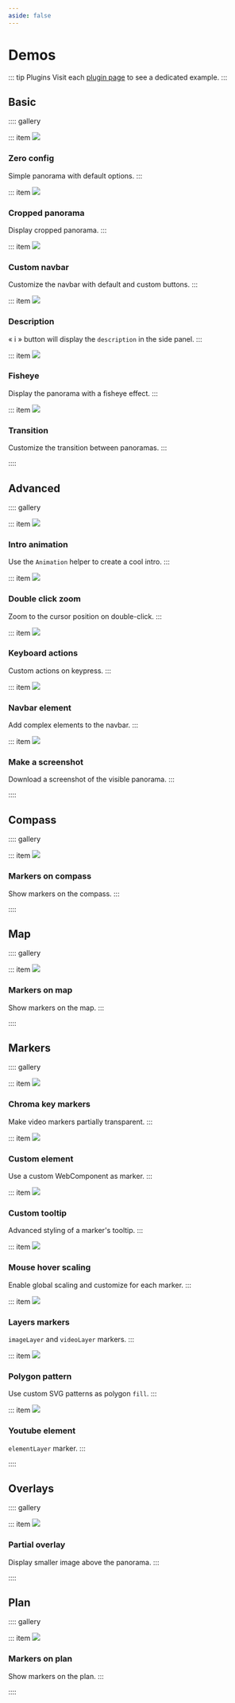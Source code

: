 ```yaml
---
aside: false
---
```


# Demos

::: tip Plugins
Visit each [plugin page](../plugins/) to see a dedicated example.
:::

## Basic

:::: gallery

::: item
[![](/images/demos/default.jpg)](./basic/0-config.md)

### Zero config

Simple panorama with default options.
:::

::: item
[![](/images/demos/cropped-panorama.jpg)](./basic/cropped-panorama.md)

### Cropped panorama

Display cropped panorama.
:::

::: item
[![](/images/demos/navbar.jpg)](./basic/custom-navbar.md)

### Custom navbar

Customize the navbar with default and custom buttons.
:::

::: item
[![](/images/demos/description.jpg)](./basic/description.md)

### Description

&laquo; i &raquo; button will display the `description` in the side panel.
:::

::: item
[![](/images/demos/fisheye.jpg)](./basic/fisheye.md)

### Fisheye

Display the panorama with a fisheye effect.
:::

::: item
[![](/images/demos/transition.jpg)](./basic/transition.md)

### Transition

Customize the transition between panoramas.
:::

::::

## Advanced

:::: gallery

::: item
[![](/images/demos/animation.gif)](./advanced/animation.md)

### Intro animation

Use the `Animation` helper to create a cool intro.
:::

::: item
[![](/images/demos/double-click-zoom.gif)](./advanced/double-click-zoom.md)

### Double click zoom

Zoom to the cursor position on double-click.
:::

::: item
[![](/images/demos/keyboard.jpg)](./advanced/keyboard-actions.md)

### Keyboard actions

Custom actions on keypress.
:::

::: item
[![](/images/demos/navbar-element.jpg)](./advanced/navbar-element.md)

### Navbar element

Add complex elements to the navbar.
:::

::: item
[![](/images/demos/screenshot.jpg)](./advanced/screenshot.md)

### Make a screenshot

Download a screenshot of the visible panorama.
:::

::::

## Compass

:::: gallery

::: item
[![](/images/demos/compass-markers.jpg)](./compass/markers.md)

### Markers on compass

Show markers on the compass.
:::

::::

## Map

:::: gallery

::: item
[![](/images/demos/map-markers.jpg)](./map/markers.md)

### Markers on map

Show markers on the map.
:::

::::

## Markers

:::: gallery

::: item
[![](/images/demos/chroma-key.jpg)](./markers/chroma-key.md)

### Chroma key markers

Make video markers partially transparent.
:::

::: item
[![](/images/demos/marker-element.jpg)](./markers/custom-element.md)

### Custom element

Use a custom WebComponent as marker.
:::

::: item
[![](/images/demos/custom-marker.jpg)](./markers/custom-tooltip.md)

### Custom tooltip

Advanced styling of a marker's tooltip.
:::

::: item
[![](/images/demos/hover-scale.jpg)](./markers/hover-scale.md)

### Mouse hover scaling

Enable global scaling and customize for each marker.
:::

::: item
[![](/images/demos/marker-layer.jpg)](./markers/layers.md)

### Layers markers

`imageLayer` and `videoLayer` markers.
:::

::: item
[![](/images/demos/polygon-pattern.jpg)](./markers/polygon-pattern.md)

### Polygon pattern

Use custom SVG patterns as polygon `fill`.
:::

::: item
[![](/images/demos/marker-youtube.jpg)](./markers/youtube-element.md)

### Youtube element

`elementLayer` marker.
:::

::::

## Overlays

:::: gallery

::: item
[![](/images/demos/partial-overlay.jpg)](./overlays/partial-overlay.md)

### Partial overlay

Display smaller image above the panorama.
:::

::::

## Plan

:::: gallery

::: item
[![](/images/demos/plan-markers.jpg)](./plan/markers.md)

### Markers on plan

Show markers on the plan.
:::

::::
